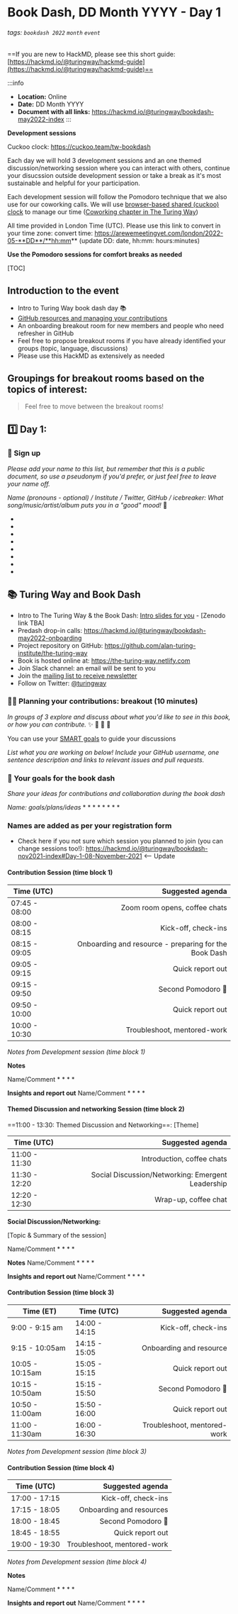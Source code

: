 # Book Dash, DD Month YYYY - Day 1

###### tags: `bookdash 2022` `month` `event`

==If you are new to HackMD, please see this short guide: [https://hackmd.io/@turingway/hackmd-guide](https://hackmd.io/@turingway/hackmd-guide)==

:::info
- **Location:** Online 
- **Date:** DD Month YYYY
- **Document with all links:** https://hackmd.io/@turingway/bookdash-may2022-index
:::

**Development sessions**

Cuckoo clock: https://cuckoo.team/tw-bookdash

Each day we will hold 3 development sessions and an one themed discussion/networking session where you can interact with others, continue your disucssion outside development session or take a break as it's most sustainable and helpful for your participation.

Each development session will follow the Pomodoro technique that we also use for our coworking calls. We will use [browser-based shared (cuckoo) clock](https://cuckoo.team/tw-bookdash) to manage our time ([Coworking chapter in The Turing Way](https://book.the-turing-way.org/community-handbook/coworking/coworking-motivation.html))

All time provided in London Time (UTC). Please use this link to convert in your time zone: convert time: https://arewemeetingyet.com/london/2022-05-**DD**/**hh:mm** (update DD: date, hh:mm: hours:minutes)

**Use the Pomodoro sessions for comfort breaks as needed**

[TOC]

## Introduction to the event

- Intro to Turing Way book dash day :books:
- [GitHub resources and managing your contributions](https://hackmd.io/@turingway/bookdash-nov2021-index#-Your-contribution-to-the-project)
- An onboarding breakout room for new members and people who need refresher in GitHub
- Feel free to propose breakout rooms if you have already identified your groups (topic, language, discussions)
- Please use this HackMD as extensively as needed

## Groupings for breakout rooms based on the topics of interest:

> Feel free to move between the breakout rooms! 

<!-- Update this
**Room 1**: **Data Sharing (sensitive data, metadata, etc.)**: 
**Room 2**: **Ethics**: 
**Room 3**: **Research infrastructure** (people, roles, support): 
**Room 4**: **Analysis pipelines/workflow**: 
**Room 5**: **Publishing research (process, results, peer review, etc)**: 
**Room 6:** **Data visualisation**: 
**Room 7**: **Translation process**:
-->

:one: Day 1:
---

### :wave: Sign up

*Please add your name to this list, but remember that this is a public document, so use a pseudonym if you'd prefer, or just feel free to leave your name off.*

*Name (pronouns - optional) / Institute / Twitter, GitHub / icebreaker: What song/music/artist/album puts you in a "good" mood!* :musical_score: 

*
*
*
*
*
*
*
*

## :books: Turing Way and Book Dash

* Intro to The Turing Way & the Book Dash: [Intro slides for you](Link) - [Zenodo link TBA]
* Predash drop-in calls: https://hackmd.io/@turingway/bookdash-may2022-onboarding
* Project repository on GitHub: https://github.com/alan-turing-institute/the-turing-way
* Book is hosted online at: https://the-turing-way.netlify.com
* Join Slack channel: an email will be sent to you
* Join the [mailing list to receive newsletter](https://tinyletter.com/TuringWay)
* Follow on Twitter: [@turingway](https://twitter.com/turingway)

### :busts_in_silhouette::speech_balloon: Planning your contributions: breakout (10 minutes)

*In groups of 3 explore and discuss about what you'd like to see in this book, or how you can contribute.* :sparkles: :space_invader: :rocket: :star2:

You can use your [SMART goals](https://hackmd.io/@turingway/bookdash-nov2021-onboarding#-Goal-setting-exercise-Breakout) to guide your discussions

*List what you are working on below! Include your GitHub username, one sentence description and links to relevant issues and pull requests.*

### :dart: Your goals for the book dash

_Share your ideas for contributions and collaboration during the book dash_

*Name: goals/plans/ideas*
*
*
*
*
*
*
*
*

### Names are added as per your registration form

* Check here if you not sure which session you planned to join (you can change sessions too!): https://hackmd.io/@turingway/bookdash-nov2021-index#Day-1-08-November-2021 <-- Update

#### Contribution Session (time block 1)

| Time (UTC)    |               Suggested agenda |
| ------------- | ------------------------------:|
| 07:45 - 08:00 |  Zoom room opens, coffee chats |
| 08:00 - 08:15 |            Kick-off, check-ins |
| 08:15 - 09:05 |        Onboarding and resource - preparing for the Book Dash |
| 09:05 - 09:15 |               Quick report out |
| 09:15 - 09:50 |       Second Pomodoro :tomato: |
| 09:50 - 10:00 |               Quick report out |
| 10:00 - 10:30 |    Troubleshoot, mentored-work |

*Notes from Development session (time block 1)*

**Notes**

Name/Comment
*
*
*
*

**Insights and report out**
Name/Comment
*
*
*
*

#### Themed Discussion and networking Session (time block 2)

==11:00 - 13:30: Themed Discussion and Networking==: [Theme]

| Time (UTC)    |              Suggested agenda |
| ------------- | -----------------------------:|
| 11:00 - 11:30 |    Introduction, coffee chats |
| 11:30 - 12:20 | Social Discussion/Networking: Emergent Leadership | 
| 12:20 - 12:30 |          Wrap-up, coffee chat |


**Social Discussion/Networking:**

[Topic & Summary of the session]

Name/Comment
*
*
*
*

**Notes**
Name/Comment
*
*
*
*

**Insights and report out**
Name/Comment
*
*
*
*

#### Contribution Session (time block 3)

| Time (ET)       |  Time (UTC)   |           Suggested agenda |
| ----------------| --------------|---------------------------:|
| 9:00 - 9:15 am  | 14:00 - 14:15 |        Kick-off, check-ins |
| 9:15 - 10:05am  | 14:15 - 15:05 |   Onboarding and resource  |
| 10:05 - 10:15am | 15:05 - 15:15 |           Quick report out |
| 10:15 - 10:50am | 15:15 - 15:50 |   Second Pomodoro :tomato: |
| 10:50 - 11:00am | 15:50 - 16:00 |           Quick report out |
| 11:00 - 11:30am | 16:00 - 16:30 |Troubleshoot, mentored-work | 

*Notes from Development session (time block 3)*

#### Contribution Session (time block 4)

| Time (UTC)    |               Suggested agenda |
| ------------- | ------------------------------:|
| 17:00 - 17:15 | Kick-off, check-ins |
| 17:15 - 18:05 | Onboarding and  resources |
| 18:00 - 18:45 | Second Pomodoro :tomato: |
| 18:45 - 18:55 | Quick report out |
| 19:00 - 19:30 | Troubleshoot, mentored-work | 

*Notes from Development session (time block 4)*

**Notes**

Name/Comment
*
*
*
*


**Insights and report out**
Name/Comment
*
*
*
*

